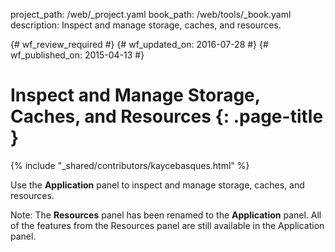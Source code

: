project_path: /web/_project.yaml
book_path: /web/tools/_book.yaml
description: Inspect and manage storage, caches, and resources.

{# wf_review_required #}
{# wf_updated_on: 2016-07-28 #}
{# wf_published_on: 2015-04-13 #}

# Inspect and Manage Storage, Caches, and Resources {: .page-title }

{% include "_shared/contributors/kaycebasques.html" %}

Use the <strong>Application</strong> panel to inspect and
manage storage, caches, and resources.

<!-- TODO: Verify note type! -->
Note: The <strong>Resources</strong> panel has been renamed to the <strong>Application</strong> panel. All of the features from the Resources panel are still available in the Application panel.
